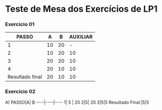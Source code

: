 
# Teste de Mesa dos Exercícios de LP1

<h3>Exercício 01</h3>

PASSO|A| B | AUXILIAR
----|----|----|----
1|10|20| -
2|10|20|10
3|20|20|10
4|20|10|10
Resultado final|20|10|10

<h3>Exercício 02</h3>

A)
PASSO|A| B 
----|----|----
1| 5 | 20
2|5| 20
3|5|5
Resultado Final:|5|5

